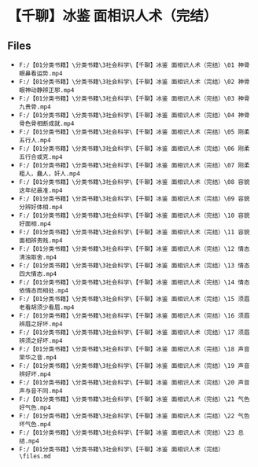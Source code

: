 # 【千聊】冰鉴 面相识人术（完结）

## Files

- `F:/【01分类书籍】\分类书籍\3社会科学\【千聊】冰鉴 面相识人术（完结）\01 神骨 眼鼻看运势.mp4`
- `F:/【01分类书籍】\分类书籍\3社会科学\【千聊】冰鉴 面相识人术（完结）\02 神骨 眼神动静辨正邪.mp4`
- `F:/【01分类书籍】\分类书籍\3社会科学\【千聊】冰鉴 面相识人术（完结）\03 神骨 九贵骨.mp4`
- `F:/【01分类书籍】\分类书籍\3社会科学\【千聊】冰鉴 面相识人术（完结）\04 神骨 骨色骨相断成就.mp4`
- `F:/【01分类书籍】\分类书籍\3社会科学\【千聊】冰鉴 面相识人术（完结）\05 刚柔 五行人.mp4`
- `F:/【01分类书籍】\分类书籍\3社会科学\【千聊】冰鉴 面相识人术（完结）\06 刚柔 五行合或克.mp4`
- `F:/【01分类书籍】\分类书籍\3社会科学\【千聊】冰鉴 面相识人术（完结）\07 刚柔 粗人，蠢人，奸人.mp4`
- `F:/【01分类书籍】\分类书籍\3社会科学\【千聊】冰鉴 面相识人术（完结）\08 容貌 这年纪最准.mp4`
- `F:/【01分类书籍】\分类书籍\3社会科学\【千聊】冰鉴 面相识人术（完结）\09 容貌 分辨好体相.mp4`
- `F:/【01分类书籍】\分类书籍\3社会科学\【千聊】冰鉴 面相识人术（完结）\10 容貌 好面相.mp4`
- `F:/【01分类书籍】\分类书籍\3社会科学\【千聊】冰鉴 面相识人术（完结）\11 容貌 面相辨贵贱.mp4`
- `F:/【01分类书籍】\分类书籍\3社会科学\【千聊】冰鉴 面相识人术（完结）\12 情态 清浊取舍.mp4`
- `F:/【01分类书籍】\分类书籍\3社会科学\【千聊】冰鉴 面相识人术（完结）\13 情态 四大情态.mp4`
- `F:/【01分类书籍】\分类书籍\3社会科学\【千聊】冰鉴 面相识人术（完结）\14 情态 依情态而相处.mp4`
- `F:/【01分类书籍】\分类书籍\3社会科学\【千聊】冰鉴 面相识人术（完结）\15 须眉 老看胡须少看眉.mp4`
- `F:/【01分类书籍】\分类书籍\3社会科学\【千聊】冰鉴 面相识人术（完结）\16 须眉 辨眉之好坏.mp4`
- `F:/【01分类书籍】\分类书籍\3社会科学\【千聊】冰鉴 面相识人术（完结）\17 须眉 辨须之好坏.mp4`
- `F:/【01分类书籍】\分类书籍\3社会科学\【千聊】冰鉴 面相识人术（完结）\18 声音 荣华之音.mp4`
- `F:/【01分类书籍】\分类书籍\3社会科学\【千聊】冰鉴 面相识人术（完结）\19 声音 辨好坏.mp4`
- `F:/【01分类书籍】\分类书籍\3社会科学\【千聊】冰鉴 面相识人术（完结）\20 声音 声与音不同.mp4`
- `F:/【01分类书籍】\分类书籍\3社会科学\【千聊】冰鉴 面相识人术（完结）\21 气色 好气色.mp4`
- `F:/【01分类书籍】\分类书籍\3社会科学\【千聊】冰鉴 面相识人术（完结）\22 气色 坏气色.mp4`
- `F:/【01分类书籍】\分类书籍\3社会科学\【千聊】冰鉴 面相识人术（完结）\23 总结.mp4`
- `F:/【01分类书籍】\分类书籍\3社会科学\【千聊】冰鉴 面相识人术（完结）\files.md`

